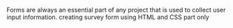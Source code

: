 Forms are always an essential part of any project that is used to collect user input information. creating survey form using HTML and CSS part only

